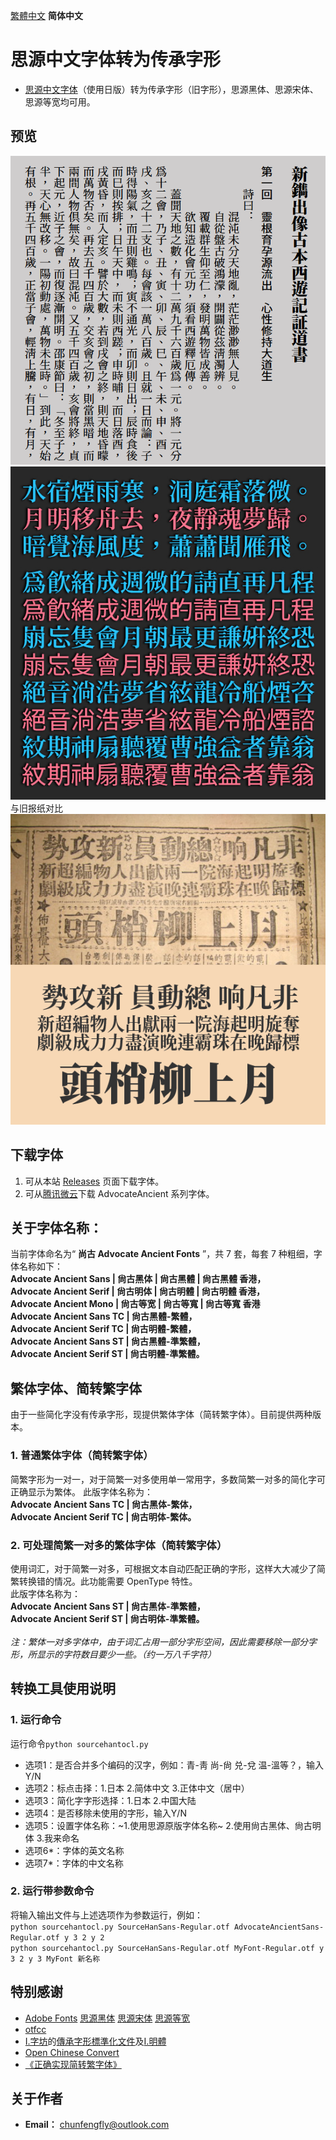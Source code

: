 [繁體中文](https://github.com/GuiWonder/SourceHanToClassic#思源中文字体转为传承字形) **简体中文**
# 思源中文字体转为传承字形
* [思源中文字体](https://github.com/adobe-fonts)（使用日版）转为传承字形（旧字形），思源黑体、思源宋体、思源等宽均可用。
## 预览
![image](./pic/aa0001.png)  
![image](./pic/Pic003.jpg)  
与旧报纸对比<br />
![image](./pic/Pic002.png)  
## 下载字体
1. 可从本站 [Releases](https://github.com/GuiWonder/SourceHanToClassic/releases) 页面下载字体。
2. 可从[腾讯微云](https://share.weiyun.com/VEoOc5xK)下载 AdvocateAncient 系列字体。
## 关于字体名称：

当前字体命名为“ **尚古 Advocate Ancient Fonts** ”，共 7 套，每套 7 种粗细，字体名称如下：<br />
**Advocate Ancient Sans | 尙古黑体 | 尙古黑體 | 尙古黑體 香港，<br />
Advocate Ancient Serif | 尙古明体 | 尙古明體 | 尙古明體 香港，<br />
Advocate Ancient Mono | 尙古等宽 | 尙古等寬 | 尙古等寬 香港<br />
Advocate Ancient Sans TC | 尙古黑體-繁體，<br />
Advocate Ancient Serif TC | 尙古明體-繁體，<br />
Advocate Ancient Sans ST | 尙古黑體-準繁體，<br />
Advocate Ancient Serif ST | 尙古明體-準繁體。**

## 繁体字体、简转繁字体
由于一些简化字没有传承字形，现提供繁体字体（简转繁字体）。目前提供两种版本。
### 1. 普通繁体字体（简转繁字体）
简繁字形为一对一，对于简繁一对多使用单一常用字，多数简繁一对多的简化字可正确显示为繁体。
此版字体名称为：<br />
**Advocate Ancient Sans TC | 尙古黑体-繁体，<br />
Advocate Ancient Serif TC | 尙古明体-繁体。**
### 2. 可处理简繁一对多的繁体字体（简转繁字体）
使用词汇，对于简繁一对多，可根据文本自动匹配正确的字形，这样大大减少了简繁转换错的情况。此功能需要 OpenType 特性。<br />
此版字体名称为：<br />
**Advocate Ancient Sans ST | 尙古黑体-準繁體，<br />
Advocate Ancient Serif ST | 尙古明体-準繁體。**
<br /><br />
*注：繁体一对多字体中，由于词汇占用一部分字形空间，因此需要移除一部分字形，所显示的字符数目要少一些。（约一万八千字符）*

## 转换工具使用说明
### 1. 运行命令
运行命令`python sourcehantocl.py`
* 选项1：是否合并多个编码的汉字，例如：青-靑 尚-尙 兑-兌 温-溫等？，输入Y/N
* 选项2：标点击择：1.日本 2.简体中文 3.正体中文（居中）
* 选项3：简化字字形选择：1.日本 2.中国大陆
* 选项4：是否移除未使用的字形，输入Y/N
* 选项5：设置字体名称：~1.使用思源原版字体名称~ 2.使用尙古黑体、尙古明体 3.我来命名
* 选项6*：字体的英文名称
* 选项7*：字体的中文名称
### 2. 运行带参数命令
将输入输出文件与上述选项作为参数运行，例如：<br /> 
`python sourcehantocl.py SourceHanSans-Regular.otf AdvocateAncientSans-Regular.otf y 3 2 y 2`<br />
`python sourcehantocl.py SourceHanSans-Regular.otf MyFont-Regular.otf y 3 2 y 3 MyFont 新名称`

## 特别感谢
* [Adobe Fonts](https://github.com/adobe-fonts) [思源黑体](https://github.com/adobe-fonts/source-han-sans) [思源宋体](https://github.com/adobe-fonts/source-han-serif) [思源等宽](https://github.com/adobe-fonts/source-han-mono)
* [otfcc](https://github.com/caryll/otfcc)
* [I.字坊](https://github.com/ichitenfont)的[傳承字形標準化文件](https://github.com/ichitenfont/inheritedglyphs)及[I.明體](https://github.com/ichitenfont/I.Ming)
* [Open Chinese Convert](https://github.com/BYVoid/OpenCC) 
* [《正确实现简转繁字体》](https://ayaka.shn.hk/s2tfont/)
## 关于作者
- **Email：** chunfengfly@outlook.com
